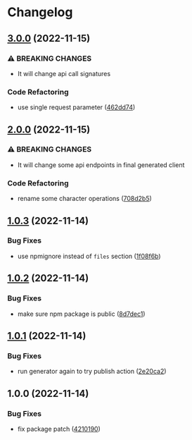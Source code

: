 # Changelog

## [3.0.0](https://github.com/dariusbakunas/eve-esi-client/compare/v2.0.0...v3.0.0) (2022-11-15)


### ⚠ BREAKING CHANGES

* It will change api call signatures

### Code Refactoring

* use single request parameter ([462dd74](https://github.com/dariusbakunas/eve-esi-client/commit/462dd74736925035a00d40b346d985e83694b3ad))

## [2.0.0](https://github.com/dariusbakunas/eve-esi-client/compare/v1.0.3...v2.0.0) (2022-11-15)


### ⚠ BREAKING CHANGES

* It will change some api endpoints in final generated client

### Code Refactoring

* rename some character operations ([708d2b5](https://github.com/dariusbakunas/eve-esi-client/commit/708d2b52b14578137959566f96f37b3baa0bd446))

## [1.0.3](https://github.com/dariusbakunas/eve-esi-client/compare/v1.0.2...v1.0.3) (2022-11-14)


### Bug Fixes

* use npmignore instead of `files` section ([1f08f6b](https://github.com/dariusbakunas/eve-esi-client/commit/1f08f6b845d6c54513482d29fc82c6021864f214))

## [1.0.2](https://github.com/dariusbakunas/eve-esi-client/compare/v1.0.1...v1.0.2) (2022-11-14)


### Bug Fixes

* make sure npm package is public ([8d7dec1](https://github.com/dariusbakunas/eve-esi-client/commit/8d7dec1cae9e8669b19a4448f1f067ecd5d9f340))

## [1.0.1](https://github.com/dariusbakunas/eve-esi-client/compare/v1.0.0...v1.0.1) (2022-11-14)


### Bug Fixes

* run generator again to try publish action ([2e20ca2](https://github.com/dariusbakunas/eve-esi-client/commit/2e20ca2bf148866cc484f8d5e826e05b84fa027e))

## 1.0.0 (2022-11-14)


### Bug Fixes

* fix package patch ([4210190](https://github.com/dariusbakunas/eve-esi-client/commit/4210190d2b02385201e7a88f3cbaa27ec3430045))
